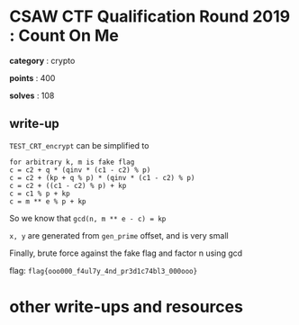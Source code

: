 # CSAW CTF Qualification Round 2019 : Count On Me

**category** : crypto

**points** : 400

**solves** : 108

## write-up

`TEST_CRT_encrypt` can be simplified to

```
for arbitrary k, m is fake flag
c = c2 + q * (qinv * (c1 - c2) % p)
c = c2 + (kp + q % p) * (qinv * (c1 - c2) % p)
c = c2 + ((c1 - c2) % p) + kp
c = c1 % p + kp
c = m ** e % p + kp
```

So we know that `gcd(n, m ** e - c) = kp`

`x, y` are generated from `gen_prime` offset, and is very small

Finally, brute force against the fake flag and factor n using gcd

flag: `flag{ooo000_f4ul7y_4nd_pr3d1c74bl3_000ooo}`

# other write-ups and resources
